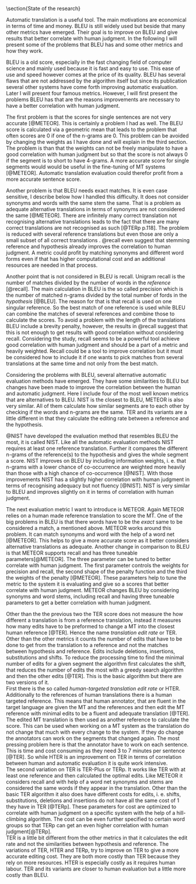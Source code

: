 \section{State of the research}

Automatic translation is a useful tool. The main motivations are economical in terms of time and money. BLEU is still widely used but beside that many other metrics have emerged. Their goal is to improve on BLEU and give results that better correlate with human judgment. In the following I will present some of the problems that BLEU has and some other metrics and how they work.



BLEU is a old score, especially in the fast changing field of computer science and mainly used because it is fast and easy to use. This ease of use and speed however comes at the price of its quality. BLEU has several flaws that are not addressed by the algorithm itself but since its publication several other systems have come forth improving automatic evaluation. Later I will present four famous metrics. However, I will first present the problems BLEU has that are the reasons improvements are necessary to have a better correlation with human judgment.



The first problem is that the scores for single sentences are not very accurate [@METEOR]. This is certainly a problem I had as well. The BLEU score is calculated via a geometric mean that leads to the problem that often scores are 0 if one of the n-grams are 0. This problem can be avoided by changing the weights as I have done and will explain in the third section. The problem is than that the weights can not be freely manipulate to have a good correlation with human judgment but so that the score is not always 0 if the segment is to short to have 4-grams. A more accurate score for single segments would would be useful in the fine-tuning of MT systems [@METEOR]. Automatic translation evaluation could therefor profit from a more accurate sentence score.



Another problem is that BLEU needs exact matches. It is even case sensitive, I describe below how I handled this difficulty. It does not consider synonyms and words with the same stem the same. That is a problem as adequate alternative translations in terms of synonyms are not considered the same [@METEOR]. There are infinitely many correct translation not recognising alternative translations leads to the fact that there are many correct translations are not recognised as such [@TERp p.118]. The problem is reduced with several reference translations but even those are only a small subset of all correct translations . @recall even suggest that stemming reference and hypothesis already improves the correlation to human judgment.  A metric could profit by matching synonyms and different word forms even if that has higher computational cost and an additional resources are needed in that process.



Another point that is not considered in BLEU is recall. Unigram recall is the number of matches divided by the number of words in the *reference* [@recall]. The main calculation in BLEU is the so called precision which is the number of matched n-grams divided by the total number of fords in the *hypothesis* [@BLEU]. The reason for that is that recall is used on one singular reference. So the best match of one reference is used while BLEU can combine the matches of several references and combine those to calculate the scores. To avoid a problem with the length of the translations BLEU include a brevity penalty, however, the results in @recall suggest that this is not enough to get results with good correlation without considering recall. Considering the study, recall seems to be a powerful tool achieve good correlation with human judgment and should be a part of a metric and heavily weighted. Recall could be a tool to improve correlation but it must be considered how to include it if one wants to pick matches from several translations at the same time and not only from the best match.



Considering the problems with BLEU, several alternative automatic evaluation methods have emerged. They have some similarities to BLEU but changes have been made to improve the correlation between the human and automatic judgment. Here I include four of the most well known metrics that are alternatives to BLEU. NIST is the closest to BLEU, METEOR is also very similar. All of them calculate how similar segments are to each other by checking if the words and n-grams are the same. TER and its variants are a little different in that they calculate the editing rate between a reference and the hypothesis.



@NIST have developed the evaluation method that resembles BLEU the most, it is called NIST. Like all the automatic evaluation methods NIST requires at least one reference translation. Further it compares the different n-grams of the reference(s) to the hypothesis and gives the whole segment a score. NIST improves on BLEU by including information weights, i. e. that n-grams with a lower chance of co-occurrence are weighted more heavily than those with a high chance of co-occurrence [@NIST]. With those improvements NIST has a slightly higher correlation with human judgment in terms of recognising adequacy but not fluency [@NIST]. NIST is very similar to BLEU and improves slightly on it in terms of correlation with human judgment.



The next evaluation metric I want to introduce is METEOR. Again METEOR relies on a human made reference translation to score the MT. One of the big problems in BLEU is that there words have to be the *exact* same to be considered a match, a mentioned above. METEOR works around this problem. It can match synonyms and word with the help of a word net [@METEOR]. This helps to give a more accurate score as it better considers alternative translations as adequate. Another change in comparison to BLEU is that METEOR supports recall and has three tuneable parameters[@METEOR]. The three parameter can be tuned to better correlate with human judgment. The first parameter controls the weights for precision and recall, the second shape of the penalty function and the third the weights of the penalty [@METEOR]. These parameters help to tune the metric to the system it is evaluating and give so a scores that better correlate with human judgment. METEOR changes BLEU by considering synonyms and word stems, including recall and having three tuneable parameters to get a better correlation with human judgment.



Other than the the previous two the TER score does not measure the how different a translation is from a reference translation, instead it measures how many edits have to be preformed to change a MT into the closest human reference [@TER]. Hence the name *translation edit rate* or TER. Other than the other metrics it counts the number of edits that have to be done to get from the translation to a reference and not the matches between hypothesis and reference. Edits include deletions, insertions, substitutions and shifts. To reduce the processing time to find the minimal number of edits for a given segment the algorithm first calculates the shift, that reduces the number of edits the most with a greedy search algorithm and then the other edits [@TER]. This is the basic algorithm but there are two versions of it.   
First there is the so called *human-targeted translation edit rate* or HTER. Additionally to the references of human translations there is a human targeted reference. This means that human annotator, that are fluent in the target language are given the MT and the references and then edit the MT reference with minimal edits to be a fluent and adequate translation [@TER]. The edited MT translation is then used as another reference to calculate the score. This can be used when working on a MT system as the translation do not change that much with every change to the system. If they do change the annotators can work on the segments that changed again. The most pressing problem here is that the annotator have to work on each sentence. This is time and cost consuming as they need 3 to 7 minutes per sentence [@TER]. So while HTER is an improvement on TER in terms of correlation between human and automatic evaluation it is quite work intensive.    
The second variation on TER is TER-Plus or TERp. It works like TER with at least one reference and then calculated the optimal edits. Like METEOR it considers recall and with help of a word net synonyms and stems are considered the same words if they appear in the translation. Other than the basic TER algorithm it also does have different costs for edits, i. e. shifts, substitutions, deletions and insertions do not have all the same cost of 1 they have in TER [@TERp]. These parameters for cost are optimized to correlate with human judgment on a specific system with the help of a hill-climbing algorithm. The cost can be even further specified to certain word groups so that TERp can get an even higher correlation with human judgment[@TERp].    
TER is a little bit different from the other metrics in that it calculates the edit rate and not the similarities between hypothesis and reference. The variations of TER, HTER and TERp, try to improve on TER to give a more accurate editing cost. They are both more costly than TER because they rely on more resources. HTER is especially costly as it requires human labour. TER and its variants are closer to human evaluation but a little more costly than BLEU.
